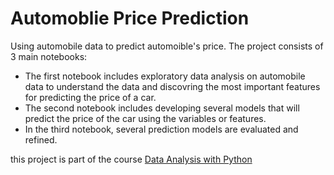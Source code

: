 # Automoblie Price Prediction

Using automobile data to predict automoible's price. 
The project consists of 3 main notebooks:
- The first notebook includes exploratory data analysis on automobile data to understand the data and discovring the most important features for predicting the price of a car.
- The second notebook includes developing several models that will predict the price of the car using the variables or features.
- In the third notebook, several prediction models are evaluated and refined.

this project is part of the course [Data Analysis with Python]( https://www.coursera.org/learn/data-analysis-with-python?specialization=ibm-data-science)
